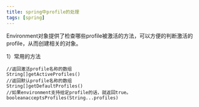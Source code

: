 ```yaml
---
title: spring中profile的处理
tags: [spring]
---
```


Environment对象提供了检查哪些profile被激活的方法，可以方便的判断激活的profile，从而创建相关的对象。

1）常用的方法

```
//返回激活profile名称的数组
String[]getActiveProfiles()
//返回默认profile名称的数组
String[]getDefaultProfiles()
//如果environment支持给定profile的话，就返回true。
booleanacceptsProfiles(String...profiles)
```